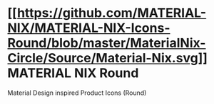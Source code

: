 # [[https://github.com/MATERIAL-NIX/MATERIAL-NIX-Icons-Round/blob/master/MaterialNix-Circle/Source/Material-Nix.svg]] MATERIAL NIX Round

Material Design inspired Product Icons (Round)
